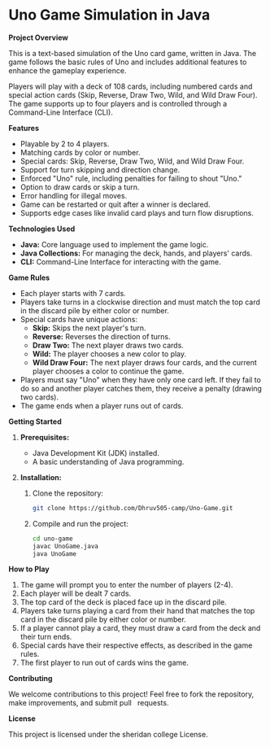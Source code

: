 
# Uno Game Simulation in Java

**Project Overview**

This is a text-based simulation of the Uno card game, written in Java. The game follows the basic rules of Uno and includes additional features to enhance the gameplay experience.

Players will play with a deck of 108 cards, including numbered cards and special action cards (Skip, Reverse, Draw Two, Wild, and Wild Draw Four). The game supports up to four players and is controlled through a Command-Line Interface (CLI).

**Features**

* Playable by 2 to 4 players.
* Matching cards by color or number.
* Special cards: Skip, Reverse, Draw Two, Wild, and Wild Draw Four.
* Support for turn skipping and direction change.
* Enforced "Uno" rule, including penalties for failing to shout "Uno."
* Option to draw cards or skip a turn.
* Error handling for illegal moves.
* Game can be restarted or quit after a winner is declared.
* Supports edge cases like invalid card plays and turn flow disruptions.

**Technologies Used**

* **Java:** Core language used to implement the game logic.
* **Java Collections:** For managing the deck, hands, and players' cards.
* **CLI:** Command-Line Interface for interacting with the game.

**Game Rules**

* Each player starts with 7 cards.
* Players take turns in a clockwise direction and must match the top card in the discard pile by either color or number.
* Special cards have unique actions:
    * **Skip:** Skips the next player's turn.
    * **Reverse:** Reverses the direction of turns.
    * **Draw Two:** The next player draws two cards.
    * **Wild:** The player chooses a new color to play.
    * **Wild Draw Four:** The next player draws four cards, and the current player chooses a color to continue the game.
* Players must say "Uno" when they have only one card left. If they fail to do so and another player catches them, they receive a penalty (drawing two cards).
* The game ends when a player runs out of cards.

**Getting Started**

1. **Prerequisites:**
    * Java Development Kit (JDK) installed.
    * A basic understanding of Java programming.

2. **Installation:**
    1. Clone the repository:
        ```bash
        git clone https://github.com/Dhruv505-camp/Uno-Game.git
        ```
    2. Compile and run the project:
        ```bash
        cd uno-game
        javac UnoGame.java
        java UnoGame
        ```

**How to Play**

1. The game will prompt you to enter the number of players (2-4).
2. Each player will be dealt 7 cards.
3. The top card of the deck is placed face up in the discard pile.
4. Players take turns playing a card from their hand that matches the top card in the discard pile by either color or number.
5. If a player cannot play a card, they must draw a card from the deck and their turn ends.
6. Special cards have their respective effects, as described in the game rules.
7. The first player to run out of cards wins the game.

**Contributing**

We welcome contributions to this project! Feel free to fork the repository, make improvements, and submit pull   
 requests.

**License**

This project is licensed under the sheridan college License.   

